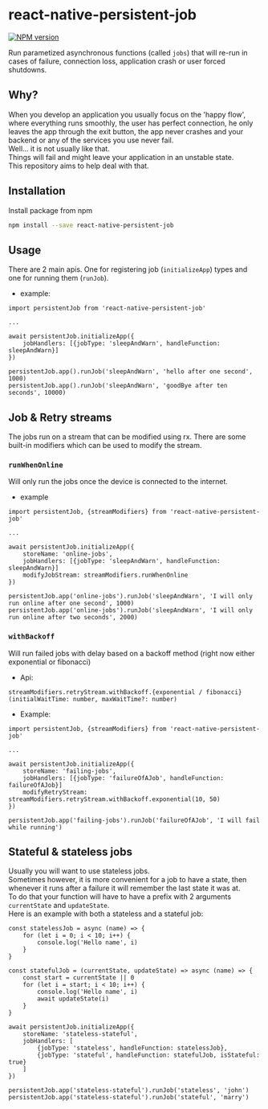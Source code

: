 # react-native-persistent-job 
  
[![NPM version](https://img.shields.io/npm/v/react-native-persistent-job.svg)](https://www.npmjs.com/package/react-native-persistent-job)
  
Run parametized asynchronous functions (called `jobs`) that will re-run in cases of failure, connection loss, application crash or user forced shutdowns. 

## Why?

When you develop an application you usually focus on the 'happy flow', where everything runs smoothly, the user has perfect connection, he only leaves the app through the exit button, the app never crashes and your backend or any of the services you use never fail.   
Well... it is not usually like that.   
Things will fail and might leave your application in an unstable state.  
This repository aims to help deal with that. 

## Installation

Install package from npm

```sh
npm install --save react-native-persistent-job
```


## Usage

There are 2 main apis. One for registering job (`initializeApp`) types and one for running them (`runJob`).

* example:

```
import persistentJob from 'react-native-persistent-job'

... 

await persistentJob.initializeApp({
	jobHandlers: [{jobType: 'sleepAndWarn', handleFunction: sleepAndWarn}]
})

persistentJob.app().runJob('sleepAndWarn', 'hello after one second', 1000)
persistentJob.app().runJob('sleepAndWarn', 'goodBye after ten seconds', 10000)
```

## Job & Retry streams
The jobs run on a stream that can be modified using rx. There are some built-in modifiers which can be used to modify the stream.

### `runWhenOnline`
Will only run the jobs once the device is connected to the internet.

* example
```
import persistentJob, {streamModifiers} from 'react-native-persistent-job'

...

await persistentJob.initializeApp({
	storeName: 'online-jobs',
	jobHandlers: [{jobType: 'sleepAndWarn', handleFunction: sleepAndWarn}]
	modifyJobStream: streamModifiers.runWhenOnline
})

persistentJob.app('online-jobs').runJob('sleepAndWarn', 'I will only run online after one second', 1000)
persistentJob.app('online-jobs').runJob('sleepAndWarn', 'I will only run online after two seconds', 2000)
```

### `withBackoff`
Will run failed jobs with delay based on a backoff method (right now either exponential or fibonacci)

* Api:
```
streamModifiers.retryStream.withBackoff.{exponential / fibonacci}(initialWaitTime: number, maxWaitTime?: number)
```

* Example:

```
import persistentJob, {streamModifiers} from 'react-native-persistent-job' 

...

await persistentJob.initializeApp({
	storeName: 'failing-jobs',
	jobHandlers: [{jobType: 'failureOfAJob', handleFunction: failureOfAJob}]
	modifyRetryStream: streamModifiers.retryStream.withBackoff.exponential(10, 50)
})

persistentJob.app('failing-jobs').runJob('failureOfAJob', 'I will fail while running')
```

## Stateful & stateless jobs
Usually you will want to use stateless jobs.  
Sometimes however, it is more convenient for a job to have a state, then whenever it runs after a failure it will remember the last state it was at.  
To do that your function will have to have a prefix with 2 arguments `currentState` and `updateState`.  
Here is an example with both a stateless and a stateful job:
```
const statelessJob = async (name) => {
	for (let i = 0; i < 10; i++) {
		console.log('Hello name', i)
	}
}

const statefulJob = (currentState, updateState) => async (name) => {
	const start = currentState || 0
	for (let i = start; i < 10; i++) {
		console.log('Hello name', i)
		await updateState(i)
	}
}

await persistentJob.initializeApp({
	storeName: 'stateless-stateful',
	jobHandlers: [
		{jobType: 'stateless', handleFunction: statelessJob},
		{jobType: 'stateful', handleFunction: statefulJob, isStateful: true}
	]
})

persistentJob.app('stateless-stateful').runJob('stateless', 'john')
persistentJob.app('stateless-stateful').runJob('stateful', 'marry')
```
